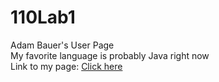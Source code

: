 # 110Lab1
Adam Bauer's User Page  
My favorite language is probably Java right now  
Link to my page: [Click here](https://github.com/asbauer/110Lab1/blob/VSCODE-Branch/index.md)
